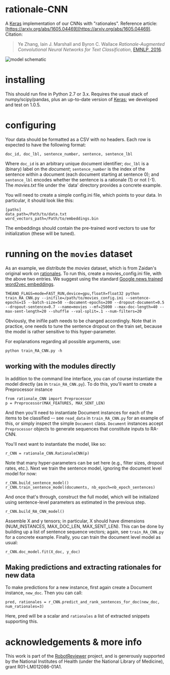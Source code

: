 # rationale-CNN
A [Keras](http://keras.io/) implementation of our CNNs with "rationales". Reference article: [https://arxiv.org/abs/1605.04469](https://arxiv.org/abs/1605.04469). Citation:

>Ye Zhang, Iain J. Marshall and Byron C. Wallace *Rationale-Augmented Convolutional Neural Networks for Text Classification*, [EMNLP, 2016](http://www.emnlp2016.net/).

![model schematic](https://raw.githubusercontent.com/bwallace/rationale-CNN/master/figures/rationale-CNN-figure.png)

# installing

This should run fine in Python 2.7 or 3.x. Requires the usual stack of numpy/scipy/pandas, plus an up-to-date version of [Keras](http://keras.io/); we developed and test on 1.0.5. 

# configuring

Your data should be formatted as a CSV with no headers. Each row is expected to have the following format: 

`doc_id, doc_lbl, sentence_number, sentence, sentence_lbl`

Where `doc_id` is an arbitrary unique document identifier; `doc_lbl` is a (binary) label on the *document*; `sentence_number` is the index of the sentence within a document (each document starting at sentence 0); and `sentence_lbl` encodes whether the sentence is a rationale (1) or not (-1). The *movies.txt* file under the `data' directory provides a concrete example.

You will need to create a simple config.ini file, which points to your data. In particular, it should look like this:

`[paths]`  
`data_path=/Path/to/data.txt`  
`word_vectors_path=/Path/to/embeddings.bin`  

The embeddings should contain the pre-trained word vectors to use for initialization (these will be tuned).

# running on the `movies` dataset

As an example, we distribute the *movies* dataset, which is from Zaidan's original work on [rationales](http://www.cs.jhu.edu/~ozaidan/rationales/). To run this, create a movies_config.ini file, with the above two entries. We suggest using the standard [Google news trained word2vec embeddings](https://www.google.com/url?sa=t&rct=j&q=&esrc=s&source=web&cd=1&ved=0ahUKEwjD2fGy2f_NAhXs54MKHRdcD9EQFggcMAA&url=https%3A%2F%2Fdrive.google.com%2Ffile%2Fd%2F0B7XkCwpI5KDYNlNUTTlSS21pQmM%2F&usg=AFQjCNF9AQjAMpwC_OiLOOrdEvZC2Y3NSw&sig2=7mcbKV9x-ApwMB8IWwym9Q&bvm=bv.127521224,d.amc).

`THEANO_FLAGS=mode=FAST_RUN,device=gpu,floatX=float32 python train_RA_CNN.py --inifile=/path/to/movies_config.ini --sentence-epochs=15 --batch-size=50 --document-epochs=200 --dropout-document=0.5 --dropout-sentence=0.7 --name=movies --mf=25000 --max-doc-length=40 --max-sent-length=20 --shuffle --val-split=.1 --num-filters=20`

Obviously, the inifile path needs to be changed accordingly. Note that in practice, one needs to tune the sentence dropout on the train set, because the model is rather sensitive to this hyper-parameter. 

For explanations regarding all possible arguments, use:

`python train_RA_CNN.py -h`

## working with the modules directly

In addition to the command line interface, you can of course instantiate the model directly (as in `train_RA_CNN.py`). To do this, you'll want to create a Preprocessor instance

```
from rationale_CNN import Preprocessor
p = Preprocessor(MAX_FEATURES, MAX_SENT_LEN)
```

And then you'll need to instantiate Document instances for each of the items to be classified -- see `read_data` in `train_RA_CNN.py` for an example of this, or simply inspect the simple `Document` class. `Document` instances accept `Preprocessor` objects to generate sequences that constitute inputs to RA-CNN. 

You'll next want to instantiate the model, like so: 

```
r_CNN = rationale_CNN.RationaleCNN(p)
```
            
Note that many hyper-parameters can be set here (e.g., filter sizes, dropout rates, etc.). Next we train the sentence model, ignoring the document level model for now:

```
r_CNN.build_sentence_model()
r_CNN.train_sentence_model(documents, nb_epoch=nb_epoch_sentences)
```

And once that's through, construct the full model, which will be initialized using sentence-level parameters as estimated in the previous step.

```
r_CNN.build_RA_CNN_model()
```

Assemble X and y tensors; in particular, X should have dimensions (NUM_INSTANCES, MAX_DOC_LEN, MAX_SENT_LEN). This can be done by building up a list of sentence sequence vectors; again, see `train_RA_CNN.py` for a concrete example. Finally, you can train the document level model as usual: 

```
r_CNN.doc_model.fit(X_doc, y_doc)
```

## Making predictions and extracting rationales for new data

To make predictions for a new instance, first again create a Document instance, `new_doc`. Then you can call: 

```
pred, rationales = r_CNN.predict_and_rank_sentences_for_doc(new_doc, num_rationales=3)
```

Here, pred will be a scalar and `rationales` a list of extracted snippets supporting this. 

# acknowledgements & more info

This work is part of the [RobotReviewer](https://robot-reviewer.vortext.systems/) project, and is generously supported by the National Institutes of Health (under the National Library of Medicine), grant R01-LM012086-01A1. 



